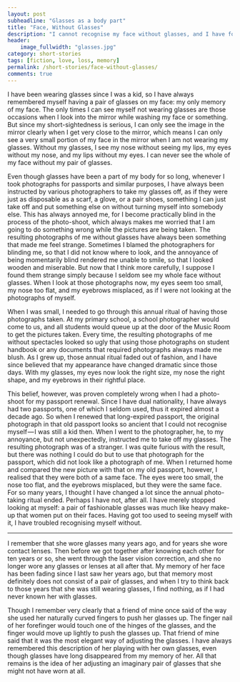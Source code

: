 ```yaml
---
layout: post
subheadline: "Glasses as a body part"
title: "Face, Without Glasses"
description: "I cannot recognise my face without glasses, and I have forgotten her face with glasses."
header:
    image_fullwidth: "glasses.jpg"
category: short-stories
tags: [fiction, love, loss, memory]
permalink: /short-stories/face-without-glasses/
comments: true
---
```

I have been wearing glasses since I was a kid, so I have always remembered myself having a pair of glasses on my face: my only memory of my face. The only times I can see myself not wearing glasses are those occasions when I look into the mirror while washing my face or something. But since my short-sightedness is serious, I can only see the image in the mirror clearly when I get very close to the mirror, which means I can only see a very small portion of my face in the mirror when I am not wearing my glasses. Without my glasses, I see my nose without seeing my lips, my eyes without my nose, and my lips without my eyes. I can never see the whole of my face without my pair of glasses.

Even though glasses have been a part of my body for so long, whenever I took photographs for passports and similar purposes, I have always been instructed by various photographers to take my glasses off, as if they were just as disposable as a scarf, a glove, or a pair shoes, something I can just take off and put something else on without turning myself into somebody else. This has always annoyed me, for I become practically blind in the process of the photo-shoot, which always makes me worried that I am going to do something wrong while the pictures are being taken. The resulting photographs of me without glasses have always been something that made me feel strange. Sometimes I blamed the photographers for blinding me, so that I did not know where to look, and the annoyance of being momentarily blind rendered me unable to smile, so that I looked wooden and miserable. But now that I think more carefully, I suppose I found them strange simply because I seldom see my whole face without glasses. When I look at those photographs now, my eyes seem too small, my nose too flat, and my eyebrows misplaced, as if I were not looking at the photographs of myself.

When I was small, I needed to go through this annual ritual of having those photographs taken. At my primary school, a school photographer would come to us, and all students would queue up at the door of the Music Room to get the pictures taken. Every time, the resulting photographs of me without spectacles looked so ugly that using those photographs on student handbook or any documents that required photographs always made me blush. As I grew up, those annual ritual faded out of fashion, and I have since believed that my appearance have changed dramatic since those days. With my glasses, my eyes now look the right size, my nose the right shape, and my eyebrows in their rightful place.

This belief, however, was proven completely wrong when I had a photo-shoot for my passport renewal. Since I have dual nationality, I have always had two passports, one of which I seldom used, thus it expired almost a decade ago. So when I renewed that long-expired passport, the original photograph in that old passport looks so ancient that I could not recognise myself — I was still a kid then. When I went to the photographer, he, to my annoyance, but not unexpectedly, instructed me to take off my glasses. The resulting photograph was of a stranger. I was quite furious with the result, but there was nothing I could do but to use that photograph for the passport, which did not look like a photograph of me. When I returned home and compared the new picture with that on my old passport, however, I realised that they were both of a same face. The eyes were too small, the nose too flat, and the eyebrows misplaced, but they were the same face. For so many years, I thought I have changed a lot since the annual photo-taking ritual ended. Perhaps I have not, after all. I have merely stopped looking at myself: a pair of fashionable glasses was much like heavy make-up that women put on their faces. Having got too used to seeing myself with it, I have troubled recognising myself without.

***

I remember that she wore glasses many years ago, and for years she wore contact lenses. Then before we got together after knowing each other for ten years or so, she went through the laser vision correction, and she no longer wore any glasses or lenses at all after that. My memory of her face has been fading since I last saw her years ago, but that memory most definitely does not consist of a pair of glasses, and when I try to think back to those years that she was still wearing glasses, I find nothing, as if I had never known her with glasses.

Though I remember very clearly that a friend of mine once said of the way she used her naturally curved fingers to push her glasses up. The finger nail of her forefinger would touch one of the hinges of the glasses, and the finger would move up lightly to push the glasses up. That friend of mine said that it was the most elegant way of adjusting the glasses. I have always remembered this description of her playing with her own glasses, even though glasses have long disappeared from my memory of her. All that remains is the idea of her adjusting an imaginary pair of glasses that she might not have worn at all.
